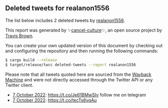 ## Deleted tweets for realanon1556

The list below includes 2 deleted tweets by
[realanon1556](https://twitter.com/realanon1556).



This report was generated by ✨[cancel-culture](https://github.com/travisbrown/cancel-culture)✨,
an open source project by [Travis Brown](https://twitter.com/travisbrown).

You can create your own updated version of this document by checking out and configuring the
repository and then running the following commands:

```bash
$ cargo build --release
$ target/release/twcc deleted-tweets --report realanon1556
```

Please note that all tweets quoted here are sourced from the
[Wayback Machine](https://web.archive.org) and were not directly accessed through the Twitter API or
any Twitter client.

* [ 7 October 2022](https://web.archive.org/web/20221007043710/https://twitter.com/realanon1556/status/1578243010369765377): https://t.co/Je61BMwSIv follow me on telegram <!--1578243010369765377-->
* [ 7 October 2022](https://web.archive.org/web/20221007043147/https://twitter.com/realanon1556/status/1578241655580200960): https://t.co/tecTs6vqAu <!--1578241655580200960-->

